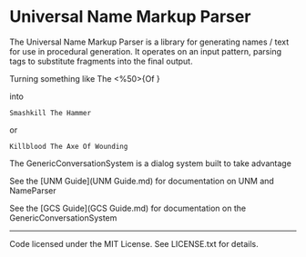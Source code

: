 # Universal Name Markup Parser #

The Universal Name Markup Parser is a library for generating names / text for use in procedural generation. It operates on an input pattern, parsing tags to substitute fragments into the final output.

Turning something like 
    <verb><nount> The <verb> <%50>{Of <verbing>}

into

    Smashkill The Hammer

or

    Killblood The Axe Of Wounding


The GenericConversationSystem is a dialog system built to take advantage 

See the [UNM Guide](UNM Guide.md) for documentation on UNM and NameParser

See the [GCS Guide](GCS Guide.md) for documentation on the GenericConversationSystem

--------------------------------------------

Code licensed under the MIT License. See LICENSE.txt for details.
